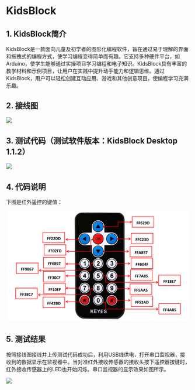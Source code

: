 # KidsBlock


## 1. KidsBlock简介  

KidsBlock是一款面向儿童及初学者的图形化编程软件，旨在通过易于理解的界面和拖拽式的编程方式，使学习编程变得简单而有趣。它支持多种硬件平台，如Arduino，使学生能够通过实操项目学习编程和电子知识。KidsBlock具有丰富的教学材料和示例项目，让用户在实践中提升动手能力和逻辑思维。通过KidsBlock，用户可以轻松创建互动应用、游戏和其他创意项目，使编程学习充满乐趣。  

## 2. 接线图  

![](media/f97587ced1c2fcc2aae424f833a99498.png)  

## 3. 测试代码（测试软件版本：KidsBlock Desktop 1.1.2）  

![](media/5eb2415ade8c05dc6d75f3185b713003.png)  

## 4. 代码说明  

下图是红外遥控的键值：  

![](media/a958f197b17d1b147340419615e0e40c.png)  

## 5. 测试结果  

按照接线图接线并上传测试代码成功后，利用USB线供电，打开串口监视器，接收到的数据显示在监视器中。当对准红外接收传感器的接收头按下遥控器按键时，红外接收传感器上的LED也开始闪烁。串口监视器的显示效果如图所示。  

![](media/86a3f00fe89db17ce4a8764efed46260.png)






